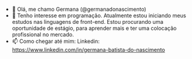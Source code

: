 - 👋 Olá, me chamo Germana (@germanadonascimento)
- 👀 Tenho interesse em programação. Atualmente estou iniciando meus estudos nas linguagens de front-end. Estou procurando uma oportunidade de estágio, para aprender mais e ter uma colocação profissional no mercado. 
- 📫 Como chegar até mim:
Linkedin: https://www.linkedin.com/in/germana-batista-do-nascimento
